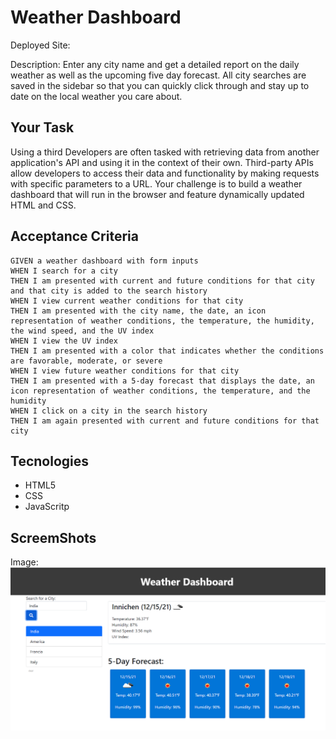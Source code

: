 # Weather Dashboard

Deployed Site:  

Description:
Enter any city name and get a detailed report on the daily weather as well as the upcoming five day forecast. All city searches are saved in the sidebar so that you can quickly click through and stay up to date on the local weather you care about. 

## Your Task

Using a third Developers are often tasked with retrieving data from another application's API and using it in the context of their own. Third-party APIs allow developers to access their data and functionality by making requests with specific parameters to a URL. Your challenge is to build a weather dashboard that will run in the browser and feature dynamically updated HTML and CSS.


## Acceptance Criteria

```
GIVEN a weather dashboard with form inputs
WHEN I search for a city
THEN I am presented with current and future conditions for that city and that city is added to the search history
WHEN I view current weather conditions for that city
THEN I am presented with the city name, the date, an icon representation of weather conditions, the temperature, the humidity, the wind speed, and the UV index
WHEN I view the UV index
THEN I am presented with a color that indicates whether the conditions are favorable, moderate, or severe
WHEN I view future weather conditions for that city
THEN I am presented with a 5-day forecast that displays the date, an icon representation of weather conditions, the temperature, and the humidity
WHEN I click on a city in the search history
THEN I am again presented with current and future conditions for that city
```
## Tecnologies
 - HTML5
 - CSS
 - JavaScritp

## ScreemShots
Image: ![Weather Dashboard](https://github.com/kdher/prueba/blob/main/Assets/images/weather.png)